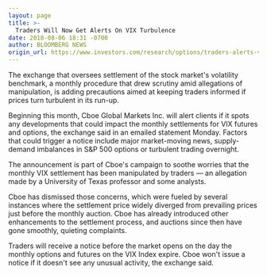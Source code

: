 ```yaml
---
layout: page
title: >-
  Traders Will Now Get Alerts On VIX Turbulence
date: 2018-08-06 18:31 -0700
author: BLOOMBERG NEWS
origin_url: https://www.investors.com/research/options/traders-alerts-vix-turbulence/
---
```






The exchange that oversees settlement of the stock market's volatility benchmark, a monthly procedure that drew scrutiny amid allegations of manipulation, is adding precautions aimed at keeping traders informed if prices turn turbulent in its run-up.




Beginning this month, Cboe Global Markets Inc. will alert clients if it spots any developments that could impact the monthly settlements for VIX futures and options, the exchange said in an emailed statement Monday. Factors that could trigger a notice include major market-moving news, supply-demand imbalances in S&P 500 options or turbulent trading overnight.


The announcement is part of Cboe's campaign to soothe worries that the monthly VIX settlement has been manipulated by traders — an allegation made by a University of Texas professor and some analysts.


Cboe has dismissed those concerns, which were fueled by several instances where the settlement price widely diverged from prevailing prices just before the monthly auction. Cboe has already introduced other enhancements to the settlement process, and auctions since then have gone smoothly, quieting complaints.


Traders will receive a notice before the market opens on the day the monthly options and futures on the VIX Index expire. Cboe won't issue a notice if it doesn't see any unusual activity, the exchange said.




